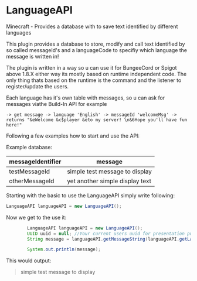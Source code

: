 # LanguageAPI
Minecraft - Provides a database with to save text identified by different languages

This plugin provides a database to store, modify and call text identified by so called messageId's and a languageCode to specifiy which language the message is written in!

The plugin is written in a way so u can use it for BungeeCord or Spigot above 1.8.X either way its mostly based on runtime independent code. The only thing thats based on the runtime is the command and the listener to register/update the users.

Each language has it's own table with messages, so u can ask for messages viathe Build-In API for example

```
-> get message -> language 'English' -> messageId 'welcomeMsg' -> returns "&eWelcome &c$player &eto my server! \n&6Hope you'll have fun here!"
```

Following a few examples how to start and use the API:

Example database:

| messageIdentifier | message |
| --- | --- |
| testMessageId | simple test message to display |
| otherMessageId | yet another simple display text |

Starting with the basic to use the LanguageAPI simply write following:

```java
LanguageAPI languageAPI = new LanguageAPI();
```

Now we get to the use it:

```java
        LanguageAPI languageAPI = new LanguageAPI();
        UUID uuid = null; //Your current users uuid for presentation purpose its null
        String message = languageAPI.getMessageString(languageAPI.getLanguageOf(uuid), "testMesssageId");

        System.out.println(message);
```

This would output:
> simple test message to display


